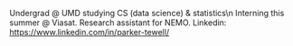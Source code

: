 Undergrad @ UMD studying CS (data science) & statistics\n
Interning this summer @ Viasat. 
Research assistant for NEMO.
Linkedin: https://www.linkedin.com/in/parker-tewell/

<!---
ParkerTewell/ParkerTewell is a ✨ special ✨ repository because its `README.md` (this file) appears on your GitHub profile.
You can click the Preview link to take a look at your changes.
--->
